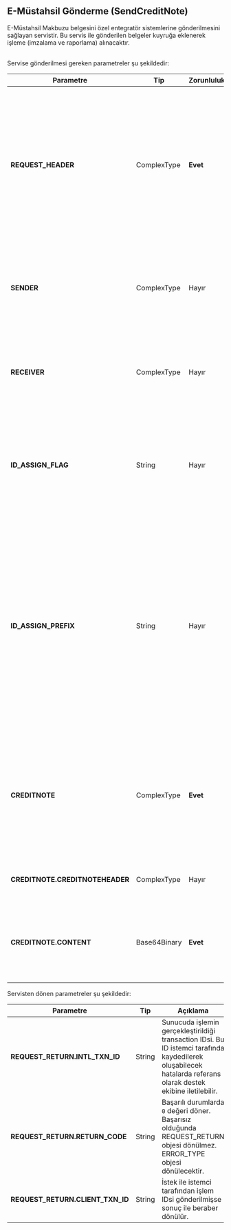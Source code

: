 ## E-Müstahsil Gönderme (SendCreditNote)
E-Müstahsil Makbuzu belgesini özel entegratör sistemlerine gönderilmesini sağlayan servistir. Bu servis ile gönderilen belgeler kuyruğa eklenerek işleme (imzalama ve raporlama) alınacaktır.

<br>
Servise gönderilmesi gereken parametreler şu şekildedir:

Parametre | Tip         | Zorunluluk  | Açıklama
--------- | ----------- | ----------- | -----------
**REQUEST_HEADER** | ComplexType | **Evet** | Request Header objesi içerisinde `SESSION_ID` ve `APPLICATION_NAME` alanı zorunludur. `SESSION_ID` değeri **Kimlik Doğrulama (Authentication)** webservisinde ki `Login` metodundan alınan değerdir. Belge sıkıştırılarak/ziplenerek gönderiliyorsa `COMPRESSED` alanı gönderilmeyebilir veya `Y` olarak gönderilebilir. **XML formatında sıkıştırılmadan yüklemek için mutlaka `COMPRESSED` eleman eklenmeli ve `N` değeri gönderilmelidir.**
**SENDER** | ComplexType | Hayır | İrsaliye gönderen tarafın vergi kimlik numarasını `vkn` attribute içerisine eklenmelidir. Eğer eleman gönderilmezse oturum açılan kullanıcının bağlı olduğu hesapta ki VKN kullanılacaktır. **Sender elemanı gönderilmesini tavsiye ederiz.**
**RECEIVER** | ComplexType | Hayır | Belgeyi alan tarafının kimlik numarasını (TCKN) `vkn` attribute içerisine eklenmelidir. Eğer eleman gönderilmezse belge içerisinde ki alıcı taraf (AccountingCustomerParty) içerisinde ki TCKN değeri kullanılacaktır.
**ID_ASSIGN_FLAG** | String | Hayır | Belge numarasının özel entegratör ortamından atanmasını sağlamak için kullanılacak parametredir. Eğer belge numarası istemci tarafında atanmışsa parametre gönderilmemeli veya `N` değeri gönderilmelidir. Belge numarasını sunucuda atamak için `Y` değeri gönderilmelidir.
**ID_ASSIGN_PREFIX** | String | Hayır | Belge numarasının özel entegratör ortamından atanmasını talep edildiği durumlarda atama yapılacak seri ön eki değerinin belirlendiği parametredir. **Seri ön eki 3 hane alfanumerik değer içerebilir.** Gönderilen seri ön eki özel entegratör platformunda tanımlı olmalıdır.   Eğer `ID_ASSIGN_FLAG=Y` olarak gönderilmiş ama `ID_ASSIGN_PREFIX` parametresi gönderilmemişse, müşterinin özel entegratörde tanımlı varsaylılan serisi kullanılacaktır. Eğer varsayılan seri tanımlanmamışsa işlem başarısız olacak ve hata dönülecektir.
**CREDITNOTE** | ComplexType | **Evet** | Gönderilecek belgenin numarası `ID` attribute içerisine, evrensel tekil tanımlama numarası (ETTN) ise `UUID` attribute içerisine eklenmek zorundadır.  Aynı alıcıya düzenlenen bir veya birden fazla müstahsil makbuzu belgeleri tek istek ile entegrasyon platformuna yüklenebilir.  **Birden fazla belge göndermek için CREDITNOTE elemanı çoklanmalıdır.**
**CREDITNOTE.CREDITNOTEHEADER** | ComplexType | Hayır | Webservis içerisinde ortak eleman tipi olduğu için şema içerisinde görünmektedir. **Göndermeyiniz.**
**CREDITNOTE.CONTENT** | Base64Binary | **Evet** | Belgenin Base64Binary olarak encode edilmiş XML veya Ziplenmiş içeriği. Eğer belgeyi ziplemeden/sıkıştırmadan göndermek istiyorsanız `COMPRESSED` elemanı eklenmeli ve `N` değeri gönderilmelidir.


Servisten dönen parametreler şu şekildedir:

Parametre | Tip        | Açıklama
--------- | ----------- | -----------
**REQUEST_RETURN.INTL_TXN_ID** | String | Sunucuda işlemin gerçekleştirildiği transaction IDsi. Bu ID istemci tarafında kaydedilerek oluşabilecek hatalarda referans olarak destek ekibine iletilebilir.
**REQUEST_RETURN.RETURN_CODE** | String | Başarılı durumlarda `0` değeri döner. Başarısız olduğunda REQUEST_RETURN objesi dönülmez. ERROR_TYPE objesi dönülecektir.
**REQUEST_RETURN.CLIENT_TXN_ID** | String | İstek ile istemci tarafından işlem IDsi gönderilmişse sonuç ile beraber dönülür.

